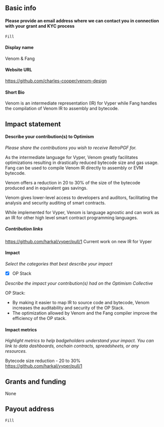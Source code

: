 ## Basic info

#### Please provide an email address where we can contact you in connection with your grant and KYC process

`Fill`

#### Display name

Venom & Fang

#### Website URL 

https://github.com/charles-cooper/venom-design

#### Short Bio

Venom is an intermediate representation (IR) for Vyper while Fang handles the compilation of Venom IR to assembly and bytecode.

## Impact statement

#### Describe your contribution(s) to Optimism 
_Please share the contributions you wish to receive RetroPGF for._

As the intermediate language for Vyper, Venom greatly facilitates optimizations resulting in drastically reduced bytecode size and gas usage. Fang can be used to compile Venom IR directly to assembly or EVM bytecode.

Venom offers a reduction in 20 to 30% of the size of the bytecode produced and in equivalent gas savings. 

Venom gives lower-level access to developers and auditors, facilitating the analysis and security auditing of smart contracts.

While implemented for Vyper, Venom is language agnostic and can work as an IR for other high level smart contract programming languages.

##### Contribution links

https://github.com/harkal/vyper/pull/1
Current work on new IR for Vyper

#### Impact

_Select the categories that best describe your impact_
- [x] OP Stack 

_Describe the impact your contribution(s) had on the Optimism Collective_

OP Stack:
- By making it easier to map IR to source code and bytecode, Venom increases the auditability and security of the OP Stack.
- The optimization allowed by Venom and the Fang compiler improve the efficiency of the OP stack. 


#### Impact metrics
_Highlight metrics to help badgeholders understand your impact. You can link to data dashboards, onchain contracts, spreadsheets, or any resources._

Bytecode size reduction - 20 to 30% <br>
https://github.com/harkal/vyper/pull/1



## Grants and funding

None

## Payout address

`Fill`
